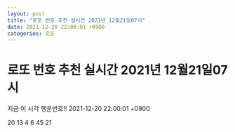 ```yaml
---
layout: post
title: "로또 번호 추천 실시간 2021년 12월21일07시"
date: 2021-12-20 22:00:01 +0900
categories: 로또
---
```


# 로또 번호 추천 실시간 2021년 12월21일07시

지금 이 시각 행운번호!! 2021-12-20 22:00:01 +0900

 20  13  4  6  45  21 

